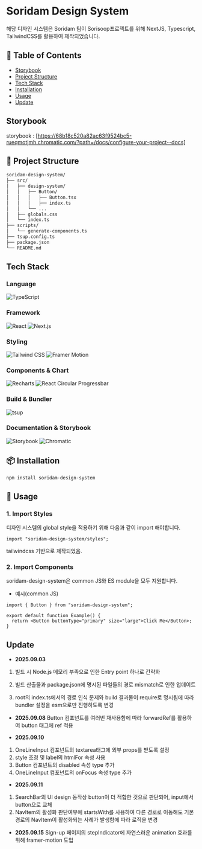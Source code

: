# Soridam Design System
해당 디자인 시스템은 Soridam 팀이 Sorisoop프로젝트를 위해 NextJS, Typescript, TailwindCSS를 활용하여 제작되었습니다.

## 📖 Table of Contents
- [Storybook](#storybook)
- [Project Structure](#-project-structure)
- [Tech Stack](#tech-stack)
- [Installation](#-installation)
- [Usage](#-usage)
- [Update](#update)

## Storybook
storybook : [https://68b18c520a82ac63f9524bc5-rueqmotjmh.chromatic.com/?path=/docs/configure-your-project--docs]


## 📂 Project Structure

```bash
soridam-design-system/
├── src/
│   ├── design-system/
│   │   ├── Button/
│   │   │   ├── Button.tsx
│   │   │   ├── index.ts
│   │   └── ...
│   ├── globals.css
│   └── index.ts
├── scripts/
│   └── generate-components.ts
├── tsup.config.ts
├── package.json
└── README.md
```


## Tech Stack
### Language
![TypeScript](https://img.shields.io/badge/TypeScript-3178C6?style=for-the-badge&logo=typescript&logoColor=white)

### Framework
![React](https://img.shields.io/badge/React-61DAFB?style=for-the-badge&logo=react&logoColor=black)
![Next.js](https://img.shields.io/badge/Next.js-000000?style=for-the-badge&logo=next.js&logoColor=white)

### Styling
![Tailwind CSS](https://img.shields.io/badge/Tailwind_CSS-38B2AC?style=for-the-badge&logo=tailwind-css&logoColor=white)
![Framer Motion](https://img.shields.io/badge/Framer_Motion-0055FF?style=for-the-badge&logo=framer&logoColor=white)

### Components & Chart
![Recharts](https://img.shields.io/badge/Recharts-FF4F00?style=for-the-badge&logo=Recharts&logoColor=white)
![React Circular Progressbar](https://img.shields.io/badge/React_Circular_Progressbar-FF2C2C?style=for-the-badge)

### Build & Bundler
![tsup](https://img.shields.io/badge/tsup-000000?style=for-the-badge&logo=webpack&logoColor=white)

### Documentation & Storybook
![Storybook](https://img.shields.io/badge/Storybook-FF4785?style=for-the-badge&logo=storybook&logoColor=white)
![Chromatic](https://img.shields.io/badge/Chromatic-FF4785?style=for-the-badge&logo=chromatic&logoColor=white)


## 📦 Installation

```bash
npm install soridam-design-system
```


## 🚀 Usage
### 1. Import Styles
디자인 시스템의 global style을 적용하기 위해 다음과 같이 import 해야합니다.
```tsx
import "soridam-design-system/styles";
```
tailwindcss 기반으로 제작되었음.

### 2. Import Components
soridam-design-system은 common JS와 ES module을 모두 지원합니다.

- 예시(common JS)
```tsx
import { Button } from "soridam-design-system";

export default function Example() {
  return <Button buttonType="primary" size="large">Click Me</Button>;
}
```


## Update
- **2025.09.03**
1. 빌드 시 Node.js 메모리 부족으로 인한 Entry point 하나로 간략화

2. 빌드 산출물과 package.json에 명시된 파일들의 경로 mismatch로 인한 업데이트

3. root의 index.ts에서의 경로 인식 문제와 build 결과물이 require로 명시됨에 따라 bundler 설정을 esm으로만 진행하도록 변경


- **2025.09.08**
Button 컴포넌트를 여러번 재사용함에 따라 forwardRef를 활용하여 button 태그에 ref 적용

- **2025.09.10**
1. OneLineInput 컴포넌트의 textarea태그에 외부 props를 받도록 설정
2. style 조정 및 label의 htmlFor 속성 사용
3. Button 컴포넌트의 disabled 속성 type 추가
4. OneLineInput 컴포넌트의 onFocus 속성 type 추가

- **2025.09.11**
1. SearchBar의 UI design 동작상 button이 더 적합한 것으로 판단되어, input에서 button으로 교체
2. NavItem의 활성화 판단여부에 startsWith를 사용하여 다른 경로로 이동해도 기본경로의 NavItem이 활성화되는 사례가 발생함에 따라 로직을 변경

- **2025.09.15**
Sign-up 페이지의 stepIndicator에 자연스러운 animation 효과를 위해 framer-motion 도입